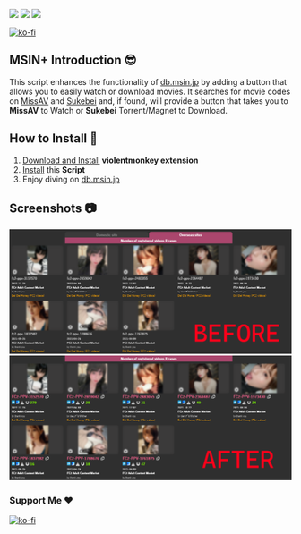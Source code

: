 [![](https://img.shields.io/greasyfork/v/457600?label=MSIN%2B&style=flat-square)](https://sleazyfork.org/en/scripts/457600-msin-db-msin-jp-improved) ![](https://img.shields.io/github/license/KememChan/userscripts?style=flat-square) [![](https://img.shields.io/github/stars/KememChan/userscripts?label=%E2%AD%90Github&style=flat-square)](https://github.com/KememChan/userscripts)

[![ko-fi](https://ko-fi.com/img/githubbutton_sm.svg)](https://ko-fi.com/S6S5HJUOF)
## MSIN+ Introduction 😎

This script enhances the functionality of [db.msin.jp](https://db.msin.jp/) by adding a button that allows you to easily watch or download movies. It searches for movie codes on [MissAV](https://missav.com/) and [Sukebei](https://sukebei.nyaa.si/) and, if found, will provide a button that takes you to **MissAV** to Watch or **Sukebei** Torrent/Magnet to Download.

## How to Install 🔧

1. [Download and Install](https://violentmonkey.github.io/get-it/) **violentmonkey extension**
2. [Install](https://github.com/KememChan/userscripts/raw/main/msin+/msin+.user.js) this **Script**
3. Enjoy diving on [db.msin.jp](https://db.msin.jp/)

## Screenshots 📷 

![before](https://github.com/KememChan/userscripts/raw/main/msin%2B/before.png)
![after](https://github.com/KememChan/userscripts/raw/main/msin%2B/after.png)
  
### Support Me ❤️

[![ko-fi](https://ko-fi.com/img/githubbutton_sm.svg)](https://ko-fi.com/S6S5HJUOF)
